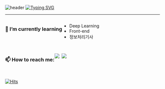 ![header](https://capsule-render.vercel.app/api?type=waving&color=a8afcc&text=&animation=twinkling&height=100&width=700)
[![Typing SVG](https://readme-typing-svg.demolab.com?font=Alkatra&weight=500&size=45&duration=4000&pause=3&color=cfb0da&center=false&vCenter=false&multiline=true&repeat=false&width=1000&height=100&lines=Welcome+to+HyunAh's+GitHub!👋)](https://git.io/typing-svg)

<hr/>

<!--
**erica0321/erica0321** is a ✨ _special_ ✨ repository because its `README.md` (this file) appears on your GitHub profile.

Here are some ideas to get you started:

- 🔭 I’m currently working on ...
- 🌱 I’m currently learning ...
- 👯 I’m looking to collaborate on ...
- 🤔 I’m looking for help with ...
- 💬 Ask me about ...
- 📫 How to reach me: ...
- 😄 Pronouns: ...
- 🌱 I’m currently learning front-end
- ⚡ Fun fact: ...
-->

<div style="display:flex; flex-direction:row;">
  <h3 align="left">🌱 I’m currently learning</h3>
  <p align="left">
    <ul>
      <li>Deep Learning</li>
      <li>Front-end</li>
      <li>정보처리기사</li>
    </ul>
   </p>
</div><br>

<div style="display:flex; flex-direction:row;">
  <h3 align="left"> 📫 How to reach me:</h3>
    <p align="left">
      <a href="https://velog.io/@erica0321"><img src="https://img.shields.io/badge/Tech%20Blog-11B48A?style=flat-square&logo=Vimeo&logoColor=white&link=https://velog.io/@erica0321"/></a>&nbsp
      <a href="mailto:erica0321@hufs.ac.kr"><img src="https://img.shields.io/badge/Gmail-d14836?style=flat-square&logo=Gmail&logoColor=white&link=erica0321@hufs.ac.kr"/></a>
     </p>
 </div><br>
  
[![Hits](https://hits.seeyoufarm.com/api/count/incr/badge.svg?url=https%3A%2F%2Fgithub.com%2Ferica0321%2Fhit-counter&count_bg=%23A3C2FF&title_bg=%23232222&icon=github.svg&icon_color=%23E7E7E7&title=GITHUB&edge_flat=false)](https://hits.seeyoufarm.com)
